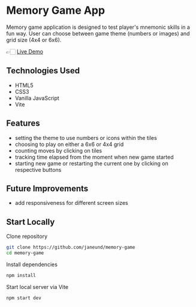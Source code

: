 # Memory Game App

Memory game application is designed to test player's mnemonic skills in a fun way. User can choose between game theme (numbers or images) and grid size (4x4 or 6x6).

👉🏻 [Live Demo](https://janeund.github.io/memory-game/)

## Technologies Used

- HTML5
- CSS3
- Vanilla JavaScript
- Vite

## Features

- setting the theme to use numbers or icons within the tiles
- choosing to play on either a 6x6 or 4x4 grid
- counting moves by clicking on tiles
- tracking time elapsed from the moment when new game started
- starting new game or restarting the current one by clicking on respective buttons

## Future Improvements

- add responsiveness for different screen sizes

## Start Locally

Clone repository

```bash
git clone https://github.com/janeund/memory-game
cd memory-game
```

Install dependencies

```bash
npm install
```

Start local server via Vite

```bash
npm start dev
```
